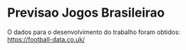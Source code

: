 # Previsao Jogos Brasileirao


O dados para o desenvolvimento do trabalho foram obtidos: https://football-data.co.uk/
